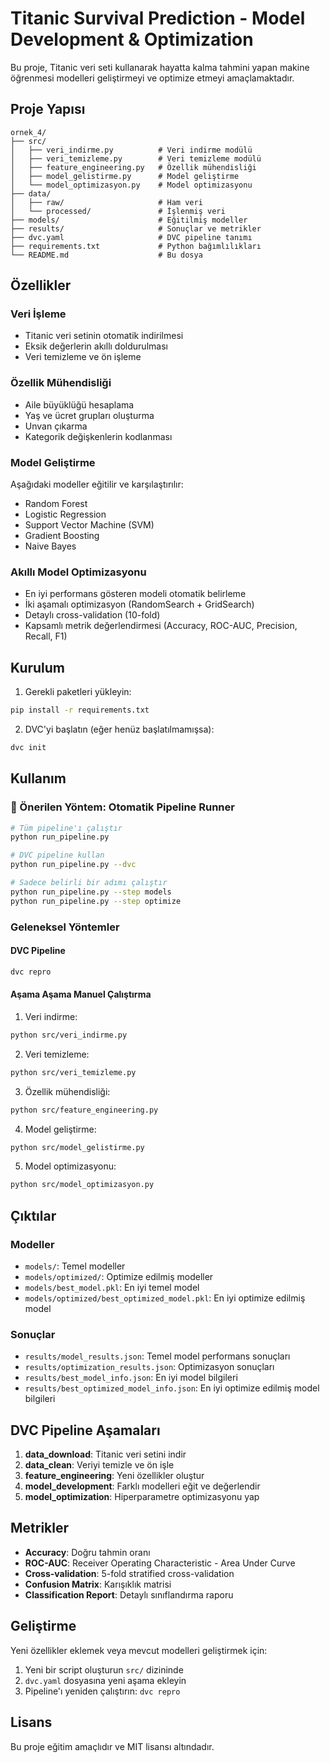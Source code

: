# Titanic Survival Prediction - Model Development & Optimization

Bu proje, Titanic veri seti kullanarak hayatta kalma tahmini yapan makine öğrenmesi modelleri geliştirmeyi ve optimize etmeyi amaçlamaktadır.

## Proje Yapısı

```
ornek_4/
├── src/
│   ├── veri_indirme.py          # Veri indirme modülü
│   ├── veri_temizleme.py        # Veri temizleme modülü
│   ├── feature_engineering.py   # Özellik mühendisliği
│   ├── model_gelistirme.py      # Model geliştirme
│   └── model_optimizasyon.py    # Model optimizasyonu
├── data/
│   ├── raw/                     # Ham veri
│   └── processed/               # İşlenmiş veri
├── models/                      # Eğitilmiş modeller
├── results/                     # Sonuçlar ve metrikler
├── dvc.yaml                     # DVC pipeline tanımı
├── requirements.txt             # Python bağımlılıkları
└── README.md                    # Bu dosya
```

## Özellikler

### Veri İşleme
- Titanic veri setinin otomatik indirilmesi
- Eksik değerlerin akıllı doldurulması
- Veri temizleme ve ön işleme

### Özellik Mühendisliği
- Aile büyüklüğü hesaplama
- Yaş ve ücret grupları oluşturma
- Unvan çıkarma
- Kategorik değişkenlerin kodlanması

### Model Geliştirme
Aşağıdaki modeller eğitilir ve karşılaştırılır:
- Random Forest
- Logistic Regression
- Support Vector Machine (SVM)
- Gradient Boosting
- Naive Bayes

### Akıllı Model Optimizasyonu
- En iyi performans gösteren modeli otomatik belirleme
- İki aşamalı optimizasyon (RandomSearch + GridSearch)
- Detaylı cross-validation (10-fold)
- Kapsamlı metrik değerlendirmesi (Accuracy, ROC-AUC, Precision, Recall, F1)

## Kurulum

1. Gerekli paketleri yükleyin:
```bash
pip install -r requirements.txt
```

2. DVC'yi başlatın (eğer henüz başlatılmamışsa):
```bash
dvc init
```

## Kullanım

### 🚀 Önerilen Yöntem: Otomatik Pipeline Runner
```bash
# Tüm pipeline'ı çalıştır
python run_pipeline.py

# DVC pipeline kullan
python run_pipeline.py --dvc

# Sadece belirli bir adımı çalıştır
python run_pipeline.py --step models
python run_pipeline.py --step optimize
```

### Geleneksel Yöntemler

#### DVC Pipeline
```bash
dvc repro
```

#### Aşama Aşama Manuel Çalıştırma

1. Veri indirme:
```bash
python src/veri_indirme.py
```

2. Veri temizleme:
```bash
python src/veri_temizleme.py
```

3. Özellik mühendisliği:
```bash
python src/feature_engineering.py
```

4. Model geliştirme:
```bash
python src/model_gelistirme.py
```

5. Model optimizasyonu:
```bash
python src/model_optimizasyon.py
```

## Çıktılar

### Modeller
- `models/`: Temel modeller
- `models/optimized/`: Optimize edilmiş modeller
- `models/best_model.pkl`: En iyi temel model
- `models/optimized/best_optimized_model.pkl`: En iyi optimize edilmiş model

### Sonuçlar
- `results/model_results.json`: Temel model performans sonuçları
- `results/optimization_results.json`: Optimizasyon sonuçları
- `results/best_model_info.json`: En iyi model bilgileri
- `results/best_optimized_model_info.json`: En iyi optimize edilmiş model bilgileri

## DVC Pipeline Aşamaları

1. **data_download**: Titanic veri setini indir
2. **data_clean**: Veriyi temizle ve ön işle
3. **feature_engineering**: Yeni özellikler oluştur
4. **model_development**: Farklı modelleri eğit ve değerlendir
5. **model_optimization**: Hiperparametre optimizasyonu yap

## Metrikler

- **Accuracy**: Doğru tahmin oranı
- **ROC-AUC**: Receiver Operating Characteristic - Area Under Curve
- **Cross-validation**: 5-fold stratified cross-validation
- **Confusion Matrix**: Karışıklık matrisi
- **Classification Report**: Detaylı sınıflandırma raporu

## Geliştirme

Yeni özellikler eklemek veya mevcut modelleri geliştirmek için:

1. Yeni bir script oluşturun `src/` dizininde
2. `dvc.yaml` dosyasına yeni aşama ekleyin
3. Pipeline'ı yeniden çalıştırın: `dvc repro`

## Lisans

Bu proje eğitim amaçlıdır ve MIT lisansı altındadır.
